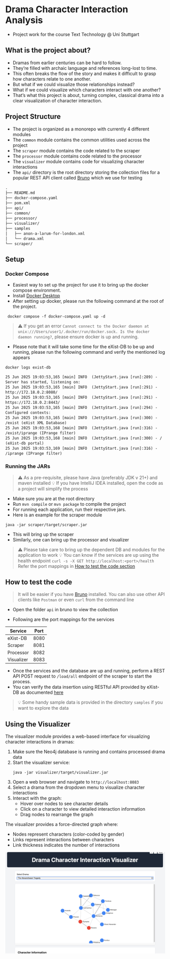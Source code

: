 # Drama Character Interaction Analysis

- Project work for the course Text Technology @ Uni Stuttgart

## What is the project about?

- Dramas from earlier centuries can be hard to follow.
- They’re filled with archaic language and references long-lost to time.
- This often breaks the flow of the story and makes it difficult to grasp how characters relate to one another.
- But what if we could visualize those relationships instead?
- What if we could visualize which characters interact with one another?
- That’s what this project is about, turning complex, classical drama into a clear visualization of character
  interaction.

## Project Structure

- The project is organized as a monorepo with currently 4 different modules
- The `common` module contains the common utilities used across the project
- The `scraper` module contains the code related to the scraper
- The `processor` module contains code related to the processor
- The `visualizer` module contains code for visualizing character interactions
- The `api/` directory is the root directory storing the collection files for a popular REST API client
  called [Bruno](https://www.usebruno.com) which we use for testing

```
.
├── README.md
├── docker-compose.yaml
├── pom.xml
├── api/
├── common/
├── processor/
├── visualizer/
├── samples
│   ├── anon-a-larum-for-london.xml
│   └── drama.xml
└── scraper/
```

## Setup

### Docker Compose

- Easiest way to set up the project for use it to bring up the docker compose environment.
- Install [Docker Desktop](https://docs.docker.com/compose/)
- After setting up docker, please run the following command at the root of the project.

```shell
 docker compose -f docker-compose.yaml up -d
```

> ⚠️ If you get an error
`Cannot connect to the Docker daemon at unix:///Users/user1/.docker/run/docker.sock. Is the docker daemon running?`,
> please ensure docker is up and running.

- Please note that it will take some time for the eXist-DB to be up and running, please run the following command and
  verify the mentioned log appears

```shell
docker logs exist-db
```

```shell
25 Jun 2025 19:03:53,165 [main] INFO  (JettyStart.java [run]:289) - Server has started, listening on: 
25 Jun 2025 19:03:53,165 [main] INFO  (JettyStart.java [run]:291) - http://172.18.0.2:8080/ 
25 Jun 2025 19:03:53,165 [main] INFO  (JettyStart.java [run]:291) - https://172.18.0.2:8443/ 
25 Jun 2025 19:03:53,165 [main] INFO  (JettyStart.java [run]:294) - Configured contexts: 
25 Jun 2025 19:03:53,165 [main] INFO  (JettyStart.java [run]:300) - /exist (eXist XML Database) 
25 Jun 2025 19:03:53,168 [main] INFO  (JettyStart.java [run]:316) - /exist/iprange (IPrange filter) 
25 Jun 2025 19:03:53,168 [main] INFO  (JettyStart.java [run]:300) - / (eXist-db portal) 
25 Jun 2025 19:03:53,169 [main] INFO  (JettyStart.java [run]:316) - /iprange (IPrange filter) 
```

### Running the JARs

> ⚠️ As a pre-requisite, please have Java (preferably JDK v 21+) and maven installed
> 💡 If you have IntelliJ IDEA installed, open the code as a project will simplify the process

- Make sure you are at the root directory
- Run `mvn compile` or `mvn package` to compile the project
- For running each application, run their respective jars.
- Here is an example for the scraper module

```shell
java -jar scraper/target/scraper.jar
```

- This will bring up the scraper
- Similarly, one can bring up the processor and visualizer

> ⚠️ Please take care to bring up the dependent DB and modules for the application to work
> 💡 You can know if the services are up using the health endpoint
> `curl -s -X GET http://localhost:<port>/health`
> Refer the port mappings in [How to test the code section](#how-to-test-the-code)

## How to test the code

> It will be easier if you have [Bruno](https://www.usebruno.com) installed.
> You can also use other API clients like `Postman` or even `curl` from the command line

- Open the folder `api` in bruno to view the collection

- Following are the port mappings for the services

| Service    | Port |
|------------|------|
| eXist-DB   | 8080 |
| Scraper    | 8081 |
| Processor  | 8082 |
| Visualizer | 8083 |

- Once the services and the database are up and running, perform a REST API POST request to `/load/all` endpoint of the
  scraper to start the process.
- You can verify the data insertion using RESTful API provided by eXist-DB as
  documented [here](https://exist-db.org/exist/apps/doc/devguide_rest)

> 💡 Some handy sample data is provided in the directory `samples` if you want to explore the data

## Using the Visualizer

The visualizer module provides a web-based interface for visualizing character interactions in dramas:

1. Make sure the Neo4j database is running and contains processed drama data
2. Start the visualizer service:
   ```shell
   java -jar visualizer/target/visualizer.jar
   ```
3. Open a web browser and navigate to `http://localhost:8083`
4. Select a drama from the dropdown menu to visualize character interactions
5. Interact with the graph:
    - Hover over nodes to see character details
    - Click on a character to view detailed interaction information
    - Drag nodes to rearrange the graph

The visualizer provides a force-directed graph where:

- Nodes represent characters (color-coded by gender)
- Links represent interactions between characters
- Link thickness indicates the number of interactions

![Web Interface](dcia-web-interface.png)

